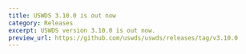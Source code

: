 ```yaml
---
title: USWDS 3.10.0 is out now
category: Releases
excerpt: USWDS version 3.10.0 is out now.
preview_url: https://github.com/uswds/uswds/releases/tag/v3.10.0
---
```

